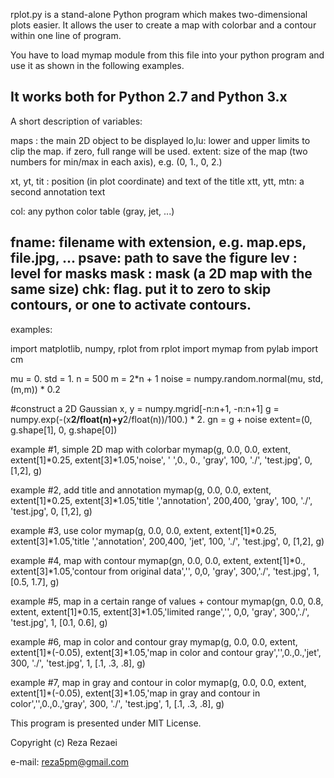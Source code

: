 rplot.py is a stand-alone Python program which makes 
two-dimensional plots easier. 
It allows the user to create a map with colorbar and
a contour within one line of program.

You have to load mymap module from this file into your python program 
and use it as shown  in the following examples.

It works both for Python 2.7 and Python 3.x
--------------------------------------------------------------------------------------
A short description of variables:

maps : the main 2D object to be displayed
lo,lu: lower and upper limits to clip the map. if zero, full range will be used. 
extent: size of the map (two numbers for min/max in each axis), e.g. (0, 1., 0, 2.)

xt, yt, tit : position (in plot coordinate) and text of the title
xtt, ytt, mtn: a second annotation text

col: any python color table (gray, jet, ...)


fname: filename with extension, e.g. map.eps, file.jpg, ...
psave: path to save the figure
lev  : level for masks
mask : mask (a 2D map with the same size)
chk: flag. put it to zero to skip contours, or one to activate contours.
--------------------------------------------------------------------------------------
examples:

import matplotlib, numpy, rplot
from rplot import mymap
from pylab import cm

mu = 0.
std = 1.
n = 500
m = 2*n + 1
noise = numpy.random.normal(mu, std, (m,m)) * 0.2

#construct a 2D Gaussian
x, y = numpy.mgrid[-n:n+1, -n:n+1]
g = numpy.exp(-(x**2/float(n)+y**2/float(n))/100.) * 2.
gn = g + noise
extent=(0, g.shape[1], 0, g.shape[0])


example #1, simple 2D map with colorbar
mymap(g, 0.0, 0.0, extent, extent[1]*0.25, extent[3]*1.05,'noise', ' ',0., 0., 'gray', 100, './', 'test.jpg', 0, [1,2], g)


example #2, add title and annotation
mymap(g, 0.0, 0.0, extent, extent[1]*0.25, extent[3]*1.05,'title ','annotation', 200,400, 'gray', 100, './', 'test.jpg', 0, [1,2], g)


example #3, use color
mymap(g, 0.0, 0.0, extent, extent[1]*0.25, extent[3]*1.05,'title ','annotation', 200,400, 'jet', 100, './', 'test.jpg', 0, [1,2], g)


example #4, map with contour
mymap(gn, 0.0, 0.0, extent, extent[1]*0., extent[3]*1.05,'contour from original data','', 0,0, 'gray', 300,'./', 'test.jpg', 1, [0.5, 1.7], g)


example #5, map in a certain range of values + contour
mymap(gn, 0.0, 0.8, extent, extent[1]*0.15, extent[3]*1.05,'limited range','', 0,0, 'gray', 300,'./', 'test.jpg', 1, [0.1, 0.6], g)


example #6, map in color and contour gray
mymap(g, 0.0, 0.0, extent, extent[1]*(-0.05), extent[3]*1.05,'map in color and contour gray','',0.,0.,'jet', 300, './', 'test.jpg', 1, [.1, .3, .8], g)


example #7, map in gray and contour in color
mymap(g, 0.0, 0.0, extent, extent[1]*(-0.05), extent[3]*1.05,'map in gray and contour in color','',0.,0.,'gray', 300, './', 'test.jpg', 1, [.1, .3, .8], g)


This program is presented under MIT License. 

Copyright (c) Reza Rezaei

e-mail: reza5pm@gmail.com